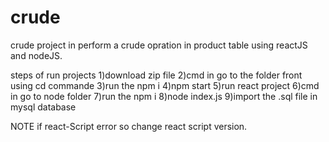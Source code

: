 # crude
crude project in perform a crude opration in product table using reactJS and nodeJS.

steps of run projects
 1)download zip file
 2)cmd in go to the folder front using cd commande 
 3)run the npm i
 4)npm start
 5)run react project
 6)cmd in go to node folder
 7)run the npm i
 8)node index.js
 9)import the .sql file in mysql database

NOTE if react-Script error so change react script version. 
